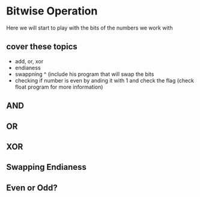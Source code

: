 # Bitwise Operation

Here we will start to play with the bits of the numbers we work with


## cover these topics

- add, or, xor
- endianess
- swappning ^ (include his program that will swap the bits
- checking if number is even by anding it with 1 and check the flag (check float program for more information)


## AND

## OR

## XOR

## Swapping Endianess

## Even or Odd?
